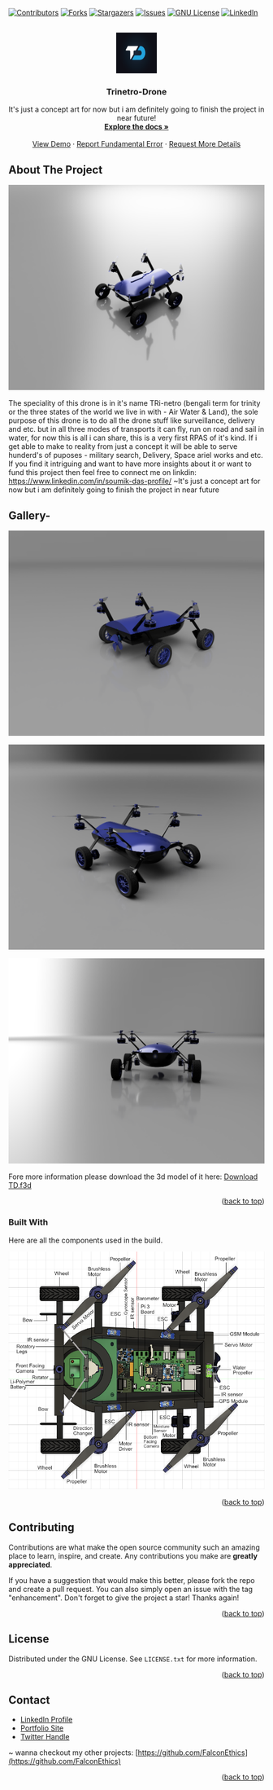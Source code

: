 <a name="readme-top"></a>
[![Contributors][contributors-shield]][contributors-url]
[![Forks][forks-shield]][forks-url]
[![Stargazers][stars-shield]][stars-url]
[![Issues][issues-shield]][issues-url]
[![GNU License][license-shield]][license-url]
[![LinkedIn][linkedin-shield]][linkedin-url]


<!-- PROJECT LOGO -->
<br />
<div align="center">
  <a href="https://github.com/FalconEthics/Trinetro-Drone">
    <img src="logo.png" alt="Logo" width="80" height="80">
  </a>

  <h3 align="center">Trinetro-Drone</h3>

  <p align="center">
    It's just a concept art for now but i am definitely going to finish the project in near future!
    <br />
    <a href="https://github.com/FalconEthics/Trinetro-Drone"><strong>Explore the docs »</strong></a>
    <br />
    <br />
    <a href="https://github.com/FalconEthics/Trinetro-Drone/blob/main/Trinetro_Drone_2022-Sep-03_04-24-43AM-000_CustomizedView26681168714_mp4.mp4">View Demo</a>
    ·
    <a href="https://github.com/FalconEthics/Trinetro-Drone/issues">Report Fundamental Error</a>
    ·
    <a href="https://github.com/FalconEthics/Trinetro-Drone/issues">Request More Details</a>
  </p>
</div>



<!-- TABLE OF CONTENTS -->
<!-- <details>
  <summary>Table of Contents</summary>
  <ol>
    <li>
      <a href="#about-the-project">About The Project</a>
      <ul>
        <li><a href="#built-with">Built With</a></li>
      </ul>
    </li>
    <li>
      <a href="#getting-started">Getting Started</a>
      <ul>
        <li><a href="#prerequisites">Prerequisites</a></li>
        <li><a href="#installation">Installation</a></li>
      </ul>
    </li>
    <li><a href="#usage">Usage</a></li>
    <li><a href="#roadmap">Roadmap</a></li>
    <li><a href="#contributing">Contributing</a></li>
    <li><a href="#license">License</a></li>
    <li><a href="#contact">Contact</a></li>
    <li><a href="#acknowledgments">Acknowledgments</a></li>
  </ol>
</details> -->



<!-- ABOUT THE PROJECT -->
## About The Project

[![Product Name Screen Shot][product-screenshot]](https://github.com/FalconEthics/Trinetro-Drone)

The speciality of this drone is in it's name TRi-netro (bengali term for trinity or the three states of the world we live in with - Air Water & Land), the sole purpose of this drone is to do all the drone stuff like surveillance, delivery and etc. but in all three modes of transports it can fly, run on road and sail in water, for now this is all i can share, this is a very first RPAS of it's kind. If i get able to make to reality from just a concept it will be able to serve hunderd's of puposes - military search, Delivery, Space ariel works and etc. If you find it intriguing and want to have more insights about it or want to fund this project then feel free to connect me on linkdin: https://www.linkedin.com/in/soumik-das-profile/ ~It's just a concept art for now but i am definitely going to finish the project in near future



## Gallery- 

[![Product Name Screen Shot][product-screenshot2]](https://github.com/FalconEthics/Trinetro-Drone)

[![Product Name Screen Shot][product-screenshot3]](https://github.com/FalconEthics/Trinetro-Drone)

[![Product Name Screen Shot][product-screenshot4]](https://github.com/FalconEthics/Trinetro-Drone)

Fore more information please download the 3d model of it here: <a href="https://github.com/FalconEthics/Trinetro-Drone/blob/main/Trinetro%20Drone%20v43.f3d">Download TD.f3d</a>

<p align="right">(<a href="#readme-top">back to top</a>)</p>



### Built With

Here are all the components used in the build.

[![Product Name Screen Shot][product-components]](https://github.com/FalconEthics/Trinetro-Drone)

<p align="right">(<a href="#readme-top">back to top</a>)</p>



<!-- CONTRIBUTING -->
## Contributing

Contributions are what make the open source community such an amazing place to learn, inspire, and create. Any contributions you make are **greatly appreciated**.

If you have a suggestion that would make this better, please fork the repo and create a pull request. You can also simply open an issue with the tag "enhancement".
Don't forget to give the project a star! Thanks again!

<p align="right">(<a href="#readme-top">back to top</a>)</p>



<!-- LICENSE -->
## License

Distributed under the GNU License. See `LICENSE.txt` for more information.

<p align="right">(<a href="#readme-top">back to top</a>)</p>



<!-- CONTACT -->
## Contact

<ul>
<li><a href="https://www.linkedin.com/in/soumik-das-profile/"> LinkedIn Profile</a></li>
<li><a href="https://mrsoumikdas.com"> Portfolio Site</a></li>
<li><a href="https://twitter.com/Mr_Soumik_Das"> Twitter Handle</a></li>
</ul>

~ wanna checkout my other projects: [https://github.com/FalconEthics](https://github.com/FalconEthics)

<p align="right">(<a href="#readme-top">back to top</a>)</p>

<!-- MARKDOWN LINKS & IMAGES -->
<!-- https://www.markdownguide.org/basic-syntax/#reference-style-links -->
[contributors-shield]: https://img.shields.io/github/contributors/FalconEthics/Trinetro-Drone.svg?style=for-the-badge
[contributors-url]: https://github.com/FalconEthics/Trinetro-Drone/graphs/contributors
[forks-shield]: https://img.shields.io/github/forks/FalconEthics/Trinetro-Drone.svg?style=for-the-badge
[forks-url]: https://github.com/FalconEthics/Trinetro-Drone/network/members
[stars-shield]: https://img.shields.io/github/stars/FalconEthics/Trinetro-Drone.svg?style=for-the-badge
[stars-url]: https://github.com/FalconEthics/Trinetro-Drone/stargazers
[issues-shield]: https://img.shields.io/github/issues/FalconEthics/Trinetro-Drone.svg?style=for-the-badge
[issues-url]: https://github.com/FalconEthics/Trinetro-Drone/issues
[license-shield]: https://img.shields.io/github/license/FalconEthics/Trinetro-Drone.svg?style=for-the-badge
[license-url]: https://github.com/FalconEthics/Trinetro-Drone/blob/main/LICENSE
[linkedin-shield]: https://img.shields.io/badge/-LinkedIn-black.svg?style=for-the-badge&logo=linkedin&colorB=555
[linkedin-url]: https://www.linkedin.com/in/soumik-das-profile/
[product-screenshot]: https://raw.githubusercontent.com/FalconEthics/Trinetro-Drone/main/Trinetro_Drone_2022-Sep-03_03-44-30AM-000_CustomizedView26681168714.png
[product-screenshot2]: https://raw.githubusercontent.com/FalconEthics/Trinetro-Drone/main/Trinetro_Drone_2022-Sep-03_04-16-58AM-000_CustomizedView13304029920.png
[product-screenshot3]: https://raw.githubusercontent.com/FalconEthics/Trinetro-Drone/main/Trinetro_Drone_2022-Sep-03_04-18-29AM-000_CustomizedView9151492485.png
[product-screenshot4]: https://raw.githubusercontent.com/FalconEthics/Trinetro-Drone/main/Trinetro_Drone_2022-Sep-03_04-22-00AM-000_CustomizedView12173695879.png
[product-components]: https://raw.githubusercontent.com/FalconEthics/Trinetro-Drone/main/Components.png
[Next.js]: https://img.shields.io/badge/next.js-000000?style=for-the-badge&logo=nextdotjs&logoColor=white
[Next-url]: https://nextjs.org/
[React.js]: https://img.shields.io/badge/React-20232A?style=for-the-badge&logo=react&logoColor=61DAFB
[React-url]: https://reactjs.org/
[Vue.js]: https://img.shields.io/badge/Vue.js-35495E?style=for-the-badge&logo=vuedotjs&logoColor=4FC08D
[Vue-url]: https://vuejs.org/
[Angular.io]: https://img.shields.io/badge/Angular-DD0031?style=for-the-badge&logo=angular&logoColor=white
[Angular-url]: https://angular.io/
[Svelte.dev]: https://img.shields.io/badge/Svelte-4A4A55?style=for-the-badge&logo=svelte&logoColor=FF3E00
[Svelte-url]: https://svelte.dev/
[Laravel.com]: https://img.shields.io/badge/Laravel-FF2D20?style=for-the-badge&logo=laravel&logoColor=white
[Laravel-url]: https://laravel.com
[Bootstrap.com]: https://img.shields.io/badge/Bootstrap-563D7C?style=for-the-badge&logo=bootstrap&logoColor=white
[Bootstrap-url]: https://getbootstrap.com
[JQuery.com]: https://img.shields.io/badge/jQuery-0769AD?style=for-the-badge&logo=jquery&logoColor=white
[JQuery-url]: https://jquery.com 
